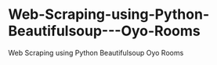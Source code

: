 # Web-Scraping-using-Python-Beautifulsoup---Oyo-Rooms
Web Scraping using Python Beautifulsoup Oyo Rooms
